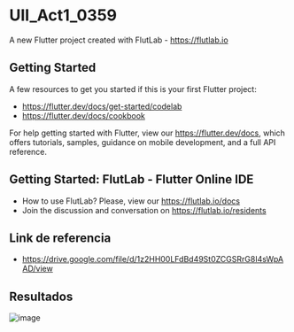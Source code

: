 # UII_Act1_0359

A new Flutter project created with FlutLab - https://flutlab.io

## Getting Started

A few resources to get you started if this is your first Flutter project:

- https://flutter.dev/docs/get-started/codelab
- https://flutter.dev/docs/cookbook

For help getting started with Flutter, view our
https://flutter.dev/docs, which offers tutorials,
samples, guidance on mobile development, and a full API reference.

## Getting Started: FlutLab - Flutter Online IDE

- How to use FlutLab? Please, view our https://flutlab.io/docs
- Join the discussion and conversation on https://flutlab.io/residents

## Link de referencia

- https://drive.google.com/file/d/1z2HH00LFdBd49St0ZCGSRrG8I4sWpAAD/view

## Resultados
![image](https://github.com/GarciaJ128/U2_Garcia0359/assets/143743623/73ebd8d8-b6e1-453a-b8b3-66a57656b111)

